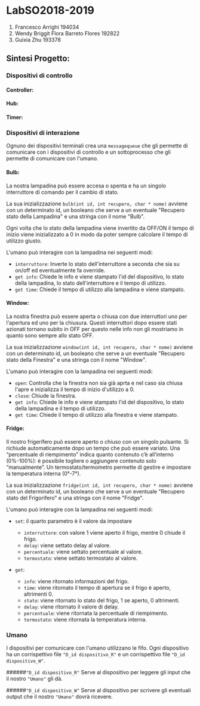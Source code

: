 # LabSO2018-2019

1. Francesco Arrighi 194034
2. Wendy Briggit Flora Barreto Flores 192822
3. Guixia Zhu 193378

## Sintesi Progetto:

### Dispositivi di controllo

#### Controller:
#### Hub:
#### Timer:

### Dispositivi di interazione
Ognuno dei dispositivi terminali crea una `messagequeue` che gli permette di comunicare con i dispositivi di controllo e un sottoprocesso che gli permette di comunicare con l'umano. 

#### Bulb:
La nostra lampadina può essere accesa o spenta e ha un singolo interruttore di comando per il cambio di stato.

La sua inizializzazione `bulb(int id, int recupero, char * nome)` avviene con un determinato id, un booleano che serve a un eventuale "Recupero stato della Lampadina" e una stringa con il nome "Bulb".

Ogni volta che lo stato della lampadina viene invertito da OFF/ON il tempo di inizio viene inizializzato a 0 in modo da poter sempre calcolare il tempo di utilizzo giusto.

L'umano può interagire con la lampadina nei seguenti modi:
- `interruttore`: Inverte lo stato dell'interruttore a seconda che sia su on/off ed eventualmente fa override.
- `get info`: Chiede le info e viene stampato l'id del dispositivo, lo stato della lampadina, lo stato dell'interruttore e il tempo di utilizzo.
- `get time`: Chiede il tempo di utilizzo alla lampadina e viene stampato.

#### Window:
La nostra finestra può essere aperta o chiusa con due interruttori uno per l'apertura ed uno per la chiusura. Questi interruttori dopo essere stati azionati tornano subito in OFF per questo nelle info non gli mostriamo in quanto sono sempre allo stato OFF.

La sua inizializzazione `window(int id, int recupero, char * nome)` avviene con un determinato id, un booleano che serve a un eventuale "Recupero stato della Finestra" e una stringa con il nome "Window".

L'umano può interagire con la lampadina nei seguenti modi:
- `open`: Controlla che la finestra non sia già aprta e nel caso sia chiusa l'apre e inizializza il tempo di inizio d'utilizzo a 0.
- `close`: Chiude la finestra.
- `get info`: Chiede le info e viene stampato l'id del dispositivo, lo stato della lampadina e il tempo di utilizzo.
- `get time`: Chiede il tempo di utilizzo alla finestra e viene stampato.

#### Fridge:
Il nostro frigerifero può essere aperto o chiuso con un singolo pulsante. Si richiude automaticamente dopo un tempo che può essere variato. Una “percentuale di riempimento” indica quanto contenuto c’è all’interno (0%-100%): è possibile togliere o aggiungere contenuto solo “manualmente”. Un termostato/termometro permette di gestire e impostare la temperatura interna (0°-7°).

La sua inizializzazione `fridge(int id, int recupero, char * nome)` avviene con un determinato id, un booleano che serve a un eventuale "Recupero stato del Frigorifero" e una stringa con il nome "Fridge".

L'umano può interagire con la lampadina nei seguenti modi: 

- `set`: il quarto parametro è il valore da impostare
  - `interruttore`: con valore 1 viene aperto il frigo, mentre 0 chiude il frigo.
  - `delay`: viene settato delay al valore.
  - `percentuale`: viene settato percentuale al valore.
  - `termostato`: viene settato termostato al valore.

- `get`: 
  - `info`: viene ritornato informazioni del frigo.
  - `time`: viene ritornato il tempo di apertura se il frigo è aperto, altrimenti 0.
  - `stato`: viene ritornato lo stato del frigo, 1 se aperto, 0 altrimenti.
  - `delay`: viene ritornato il valore di delay.
  - `percentuale`: viene ritornata la percentuale di riempimento.
  - `termostato`: viene ritornata la temperatura interna.

### Umano
I dispositivi per comunicare con l'umano utilizzano le fifo.
Ogni dispositivo ha un corrispettivo file `"D_id dispositivo_R"` e un corrispettivo file `"D_id dispositivo_W"`.

######`"D_id dispositivo_R"`
Serve al dispositivo per leggere gli input che il nostro `"Umano"` gli dà.

######`"D_id dispositivo_W"`
Serve al dispositivo per scrivere gli eventuali output che il nostro `"Umano"` dovrà ricevere.

